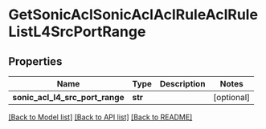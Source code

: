 # GetSonicAclSonicAclAclRuleAclRuleListL4SrcPortRange

## Properties
Name | Type | Description | Notes
------------ | ------------- | ------------- | -------------
**sonic_acl_l4_src_port_range** | **str** |  | [optional] 

[[Back to Model list]](../README.md#documentation-for-models) [[Back to API list]](../README.md#documentation-for-api-endpoints) [[Back to README]](../README.md)


